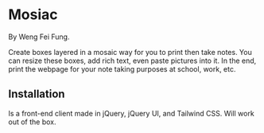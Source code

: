 # Mosiac
By Weng Fei Fung.

Create boxes layered in a mosaic way for you to print then take notes. You can resize these boxes, add rich text, even paste pictures into it. In the end, print the webpage for your note taking purposes at school, work, etc.

## Installation
Is a front-end client made in jQuery, jQuery UI, and Tailwind CSS. Will work out of the box.